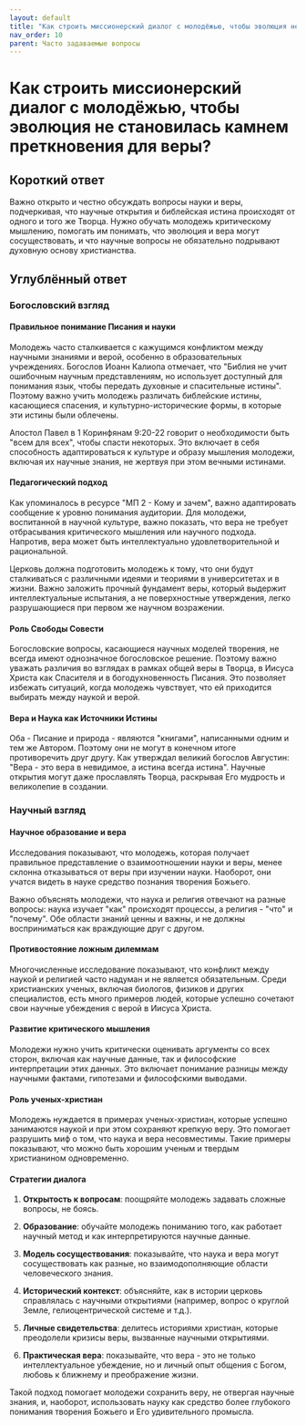 ```yaml
---
layout: default
title: "Как строить миссионерский диалог с молодёжью, чтобы эволюция не становилась камнем преткновения для веры?"
nav_order: 10
parent: Часто задаваемые вопросы
---
```


# Как строить миссионерский диалог с молодёжью, чтобы эволюция не становилась камнем преткновения для веры?

## Короткий ответ

Важно открыто и честно обсуждать вопросы науки и веры, подчеркивая, что научные открытия и библейская истина происходят от одного и того же Творца. Нужно обучать молодежь критическому мышлению, помогать им понимать, что эволюция и вера могут сосуществовать, и что научные вопросы не обязательно подрывают духовную основу христианства.

## Углублённый ответ

### Богословский взгляд

#### Правильное понимание Писания и науки

Молодежь часто сталкивается с кажущимся конфликтом между научными знаниями и верой, особенно в образовательных учреждениях. Богослов Иоанн Калиопа отмечает, что "Библия не учит ошибочным научным представлениям, но использует доступный для понимания язык, чтобы передать духовные и спасительные истины". Поэтому важно учить молодежь различать библейские истины, касающиеся спасения, и культурно-исторические формы, в которые эти истины были облечены.

Апостол Павел в 1 Коринфянам 9:20-22 говорит о необходимости быть "всем для всех", чтобы спасти некоторых. Это включает в себя способность адаптироваться к культуре и образу мышления молодежи, включая их научные знания, не жертвуя при этом вечными истинами.

#### Педагогический подход

Как упоминалось в ресурсе "МП 2 - Кому и зачем", важно адаптировать сообщение к уровню понимания аудитории. Для молодежи, воспитанной в научной культуре, важно показать, что вера не требует отбрасывания критического мышления или научного подхода. Напротив, вера может быть интеллектуально удовлетворительной и рациональной.

Церковь должна подготовить молодежь к тому, что они будут сталкиваться с различными идеями и теориями в университетах и в жизни. Важно заложить прочный фундамент веры, который выдержит интеллектуальные испытания, а не поверхностные утверждения, легко разрушающиеся при первом же научном возражении.

#### Роль Свободы Совести

Богословские вопросы, касающиеся научных моделей творения, не всегда имеют однозначное богословское решение. Поэтому важно уважать различия во взглядах в рамках общей веры в Творца, в Иисуса Христа как Спасителя и в богодухновенность Писания. Это позволяет избежать ситуаций, когда молодежь чувствует, что ей приходится выбирать между наукой и верой.

#### Вера и Наука как Источники Истины

Оба - Писание и природа - являются "книгами", написанными одним и тем же Автором. Поэтому они не могут в конечном итоге противоречить друг другу. Как утверждал великий богослов Августин: "Вера - это вера в невидимое, а истина всегда истина". Научные открытия могут даже прославлять Творца, раскрывая Его мудрость и великолепие в создании.

### Научный взгляд

#### Научное образование и вера

Исследования показывают, что молодежь, которая получает правильное представление о взаимоотношении науки и веры, менее склонна отказываться от веры при изучении науки. Наоборот, они учатся видеть в науке средство познания творения Божьего.

Важно объяснять молодежи, что наука и религия отвечают на разные вопросы: наука изучает "как" происходят процессы, а религия - "что" и "почему". Обе области знаний ценны и важны, и не должны восприниматься как враждующие друг с другом.

#### Противостояние ложным дилеммам

Многочисленные исследование показывают, что конфликт между наукой и религией часто надуман и не является обязательным. Среди христианских ученых, включая биологов, физиков и других специалистов, есть много примеров людей, которые успешно сочетают свои научные убеждения с верой в Иисуса Христа.

#### Развитие критического мышления

Молодежи нужно учить критически оценивать аргументы со всех сторон, включая как научные данные, так и философские интерпретации этих данных. Это включает понимание разницы между научными фактами, гипотезами и философскими выводами.

#### Роль ученых-христиан

Молодежь нуждается в примерах ученых-христиан, которые успешно занимаются наукой и при этом сохраняют крепкую веру. Это помогает разрушить миф о том, что наука и вера несовместимы. Такие примеры показывают, что можно быть хорошим ученым и твердым христианином одновременно.

#### Стратегии диалога

1. **Открытость к вопросам**: поощряйте молодежь задавать сложные вопросы, не боясь.

2. **Образование**: обучайте молодежь пониманию того, как работает научный метод и как интерпретируются научные данные.

3. **Модель сосуществования**: показывайте, что наука и вера могут сосуществовать как разные, но взаимодополняющие области человеческого знания.

4. **Исторический контекст**: объясняйте, как в истории церковь справлялась с научными открытиями (например, вопрос о круглой Земле, гелиоцентрической системе и т.д.).

5. **Личные свидетельства**: делитесь историями христиан, которые преодолели кризисы веры, вызванные научными открытиями.

6. **Практическая вера**: показывайте, что вера - это не только интеллектуальное убеждение, но и личный опыт общения с Богом, любовь к ближнему и преображение жизни.

Такой подход помогает молодежи сохранить веру, не отвергая научные знания, и, наоборот, использовать науку как средство более глубокого понимания творения Божьего и Его удивительного промысла.